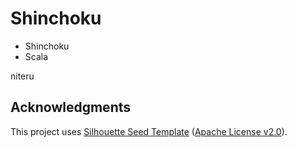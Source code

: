 Shinchoku
=========

- Shinchoku
- Scala

niteru

Acknowledgments
---------------

This project uses [Silhouette Seed Template](https://github.com/mohiva/play-silhouette-seed) ([Apache License v2.0](http://www.apache.org/licenses/LICENSE-2.0)).
